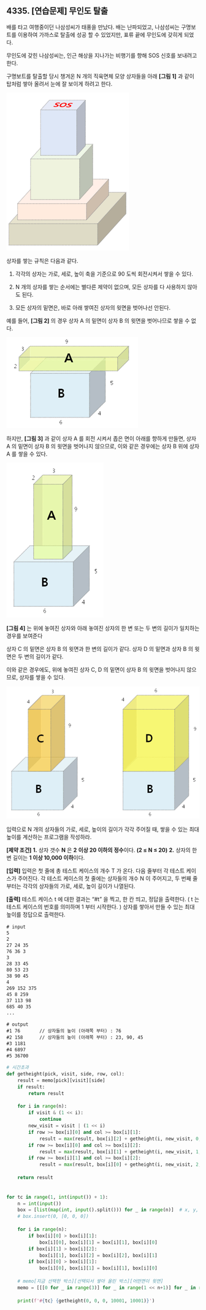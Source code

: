 ## 4335. [연습문제] 무인도 탈출

배를 타고 여행중이던 나삼성씨가 태풍을 만났다.
배는 난파되었고, 나삼성씨는 구명보트를 이용하여 가까스로 탈출에 성공 할 수 있었지만,
표류 끝에 무인도에 갖히게 되었다.


무인도에 갖힌 나삼성씨는, 인근 해상을 지나가는 비행기를 향해 SOS 신호를 보내려고 한다.


구명보트를 탈출할 당시 챙겨온 N 개의 직육면체 모양 상자들을
아래 **[그림 1]** 과 같이 탑처럼 쌓아 올려서 눈에 잘 보이게 하려고 한다.

![img](etc.assets/무인도탈출.jpg)



상자를 쌓는 규칙은 다음과 같다.



1. 각각의 상자는 가로, 세로, 높이 축을 기준으로 90 도씩 회전시켜서 쌓을 수 있다.

2. N 개의 상자를 쌓는 순서에는 별다른 제약이 없으며, 모든 상자를 다 사용하지 않아도 된다.

3. 모든 상자의 밑면은, 바로 아래 쌓여진 상자의 윗면을 벗어나선 안된다.

 

예를 들어, **[그림 2]** 의 경우 상자 A 의 밑면이 상자 B 의 윗면을 벗어나므로 쌓을 수 없다.



![img](etc.assets/무인도탈출1.jpg)



하지만, **[그림 3]** 과 같이 상자 A 를 회전 시켜서 좁은 면이 아래를 향하게 만들면,
상자 A 의 밑면이 상자 B 의 윗면을 벗어나지 않으므로,
이와 같은 경우에는 상자 B 위에 상자 A 를 쌓을 수 있다.



![img](etc.assets/무인도탈출2.jpg)



**[그림 4]** 는 위에 놓여진 상자와 아래 놓여진 상자의 한 변 또는 두 변의 길이가 일치하는 경우를 보여준다

상자 C 의 밑면은 상자 B 의 윗면과 한 변의 길이가 같다.
상자 D 의 밑면과 상자 B 의 윗면은 두 변의 길이가 같다.

이와 같은 경우에도, 위에 놓여진 상자 C, D 의 밑면이 상자 B 의 윗면을 벗어나지 않으므로, 상자를 쌓을 수 있다.



![img](etc.assets/무인도탈출3.jpg)



입력으로 N 개의 상자들의 가로, 세로, 높이의 길이가 각각 주어질 때,
쌓을 수 있는 최대 높이를 계산하는 프로그램을 작성하라.

 

**[제약 조건]**
**1.** 상자 갯수 **N** 은 **2** **이상 20 이하의 정수**이다. **(2 ≤ N ≤ 20)**
**2.** 상자의 한 변 길이는 **1 이상 10,000 이하**이다.

**[입력]**
입력은 첫 줄에 총 테스트 케이스의 개수 T 가 온다.
다음 줄부터 각 테스트 케이스가 주어진다.
각 테스트 케이스의 첫 줄에는 상자들의 개수 N 이 주어지고,
두 번째 줄 부터는 각각의 상자들의 가로, 세로, 높이 길이가 나열된다.

 

**[출력]**
테스트 케이스 t 에 대한 결과는 “#t” 을 찍고, 한 칸 띄고, 정답을 출력한다.
( t 는 테스트 케이스의 번호를 의미하며 1 부터 시작한다. )
상자를 쌓아서 만들 수 있는 최대 높이를 정답으로 출력한다.



```
# input
5
2
27 24 35
76 36 3
3
28 33 45
80 53 23
38 90 45
4
269 152 375
45 8 259
37 113 98
685 40 35
...
```

```
# output
#1 76		// 상자들의 높이 (아래쪽 부터) : 76
#2 158		// 상자들의 높이 (아래쪽 부터) : 23, 90, 45
#3 1181
#4 6897
#5 36700
```



```python
# 시간초과
def getheight(pick, visit, side, row, col):
    result = memo[pick][visit][side]
    if result:
        return result

    for i in range(n):
        if visit & (1 << i):
            continue
        new_visit = visit | (1 << i)
        if row >= box[i][0] and col >= box[i][1]:
            result = max(result, box[i][2] + getheight(i, new_visit, 0, box[i][0], box[i][1]))
        if row >= box[i][0] and col >= box[i][2]:
            result = max(result, box[i][1] + getheight(i, new_visit, 1, box[i][0], box[i][2]))
        if row >= box[i][1] and col >= box[i][2]:
            result = max(result, box[i][0] + getheight(i, new_visit, 2, box[i][1], box[i][2]))

    return result


for tc in range(1, int(input()) + 1):
    n = int(input())
    box = [list(map(int, input().split())) for _ in range(n)]  # x, y, z
    # box.insert(0, [0, 0, 0])

    for i in range(n):
        if box[i][0] > box[i][1]:
            box[i][0], box[i][1] = box[i][1], box[i][0]
        if box[i][1] > box[i][2]:
            box[i][1], box[i][2] = box[i][2], box[i][1]
        if box[i][0] > box[i][1]:
            box[i][0], box[i][1] = box[i][1], box[i][0]

    # memo[지금 선택한 박스][선택되서 쌓아 올린 박스][어떤면이 윗면]
    memo = [[[0 for _ in range(3)] for _ in range(1 << n+1)] for _ in range(n+1)]

    print(f'#{tc} {getheight(0, 0, 0, 10001, 10001)}')
```

